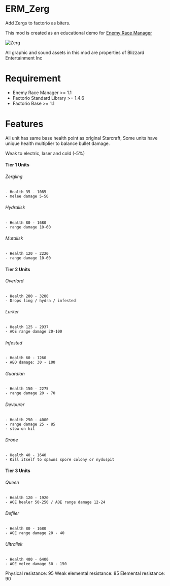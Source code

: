 # ERM_Zerg
Add Zergs to factorio as biters.

This mod is created as an educational demo for [Enemy Race Manager](https://mods.factorio.com/mod/enemyracemanager)

![Zerg](https://mods-data.factorio.com/assets/515e5390e5d7d8ad2135fb9e6604a995566204ee.png "Zerg")

All graphic and sound assets in this mod are properties of Blizzard Entertainment Inc

# Requirement
* Enemy Race Manager >= 1.1
* Factorio Standard Library >= 1.4.6
* Factorio Base >= 1.1

# Features
All unit has same base health point as original Starcraft, Some units have unique health multiplier to balance bullet damage.

Weak to electric, laser and cold (-5%)

#### Tier 1 Units

######  Zergling
    - Health 35 - 1085
    - melee damage 5-50

###### Hydralisk
    - Health 80 - 1680
    - range damage 10-60

###### Mutalisk
    - Health 120 - 2220
    - range damage 10-60

#### Tier 2 Units

###### Overlord
    - Health 200 - 3200
    - Drops ling / hydra / infested

###### Lurker
    - Health 125 - 2937
    - AOE range damage 20-100

###### Infested
    - Health 60 - 1260
    - AEO damage: 30 - 100

###### Guardian
    - Health 150 - 2275
    - range damage 20 - 70

###### Devourer
    - Health 250 - 4000
    - range damage 25 - 85
    - slow on hit

###### Drone
    - Health 40 - 1640
    - Kill itself to spawns spore colony or nyduspit

#### Tier 3 Units

###### Queen
    - Health 120 - 1920
    - AOE healer 50-250 / AOE range damage 12-24

###### Defiler
    - Health 80 - 1680
    - AOE range damage 20 - 40

###### Ultralisk
    - Health 400 - 6400
    - AOE melee damage 50 - 150

Physical resistance: 95
Weak elemental resistance: 85
Elemental resistance: 90